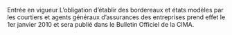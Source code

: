 Entrée en vigueur
L’obligation d’établir des bordereaux et états modèles par les courtiers et agents généraux d’assurances des entreprises prend effet le 1er janvier 2010 et sera publié dans le Bulletin Officiel de la CIMA.